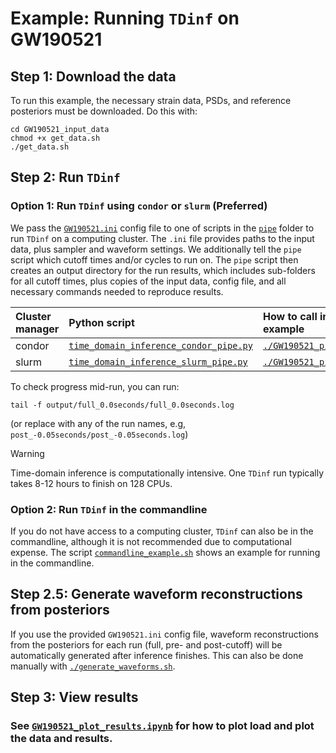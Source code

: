 # Example: Running `TDinf` on GW190521


## Step 1: Download the data
To run this example, the necessary strain data, PSDs, and reference posteriors must be downloaded. Do this with:
```
cd GW190521_input_data
chmod +x get_data.sh
./get_data.sh
```

## Step 2: Run `TDinf`

### Option 1: Run `TDinf` using `condor` or `slurm` (Preferred)
We pass the [`GW190521.ini`](https://github.com/simonajmiller/time-domain-gw-inference/blob/main/examples/GW190521/GW190521.ini) config file to one of scripts in the [`pipe`](https://github.com/simonajmiller/time-domain-gw-inference/tree/main/pipe) folder to run `TDinf` on a computing cluster. The `.ini` file provides paths to the input data, plus sampler and waveform settings. We additionally tell the `pipe` script which cutoff times and/or cycles to run on. The `pipe` script then creates an output directory for the run results, which includes sub-folders for all cutoff times, plus copies of the input data, config file, and all necessary commands needed to reproduce results. 

| Cluster manager | Python script |  How to call in this example | 
| :---- | :---------------- | :------ | 
| condor | [`time_domain_inference_condor_pipe.py`](https://github.com/simonajmiller/time-domain-gw-inference/blob/main/pipe/time_domain_gw_inference_condor_pipe.py)|  [`./GW190521_pipe_condor.sh`](https://github.com/simonajmiller/time-domain-gw-inference/blob/main/examples/GW190521/GW190521_pipe_condor.sh) |
| slurm | [`time_domain_inference_slurm_pipe.py`](https://github.com/simonajmiller/time-domain-gw-inference/blob/main/pipe/time_domain_gw_inference_slurm_pipe.py)    |  [`./GW190521_pipe_slurm.sh`](https://github.com/simonajmiller/time-domain-gw-inference/blob/main/examples/GW190521/GW190521_pipe_slurm.sh) |

To check progress mid-run, you can run: 
```
tail -f output/full_0.0seconds/full_0.0seconds.log
```
(or replace with any of the run names, e.g, `post_-0.05seconds/post_-0.05seconds.log`)

> [!WARNING]
> Time-domain inference is computationally intensive. One `TDinf` run typically takes 8-12 hours to finish on 128 CPUs. 

### Option 2: Run `TDinf` in the commandline

If you do not have access to a computing cluster, `TDinf` can also be in the commandline, although it is not recommended due to computational expense. The script [`commandline_example.sh`]((https://github.com/simonajmiller/time-domain-gw-inference/blob/main/examples/GW190521/commandline_example.sh)) shows an example for running in the commandline. 

## Step 2.5: Generate waveform reconstructions from posteriors

If you use the provided `GW190521.ini` config file, waveform reconstructions from the posteriors for each run (full, pre- and post-cutoff) will be automatically generated after inference finishes. 
This can also be done manually with [`./generate_waveforms.sh`](https://github.com/simonajmiller/time-domain-gw-inference/blob/main/examples/GW190521/generate_waveforms.sh).

## Step 3: View results
### See [`GW190521_plot_results.ipynb`](https://github.com/simonajmiller/time-domain-gw-inference/blob/main/examples/GW190521/GW190521_plot_results.ipynb) for how to plot load and plot the data and results.
